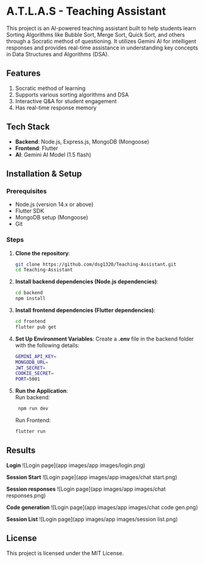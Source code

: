 # A.T.L.A.S - Teaching Assistant

This project is an AI-powered teaching assistant built to help students learn Sorting Algorithms like Bubble Sort, Merge Sort, Quick Sort, and others through a Socratic method of questioning. It utilizes Gemini AI for intelligent responses and provides real-time assistance in understanding key concepts in Data Structures and Algorithms (DSA).

## Features

1. Socratic method of learning
2. Supports various sorting algorithms and DSA
3. Interactive Q&A for student engagement
4. Has real-time response memory

## Tech Stack

- **Backend**: Node.js, Express.js, MongoDB (Mongoose)
- **Frontend**: Flutter
- **AI**: Gemini AI Model (1.5 flash)

## Installation & Setup

### Prerequisites

- Node.js (version 14.x or above)
- Flutter SDK
- MongoDB setup (Mongoose)
-  Git

### Steps

1. **Clone the repository**:
   ```bash
   git clone https://github.com/dsg1320/Teaching-Assistant.git
   cd Teaching-Assistant
2. **Install backend dependencies (Node.js dependencies)**:
   ```bash
   cd backend
   npm install
3. **Install frontend dependencies (Flutter dependencies)**:
   ```bash
   cd frontend
   flutter pub get
4. **Set Up Environment Variables**:
   Create a **.env** file in the backend folder with the following details:
   ```bash
   GEMINI_API_KEY=
   MONGODB_URL=
   JWT_SECRET=
   COOKIE_SECRET=
   PORT=5001
5. **Run the Application**:  
   Run backend:  
   ```bash
    npm run dev
   ```
   Run Frontend:
   ```bash
   flutter run
   ```
## Results
**Login**
![Login page](app images/app images/login.png)

**Session Start**
![Login page](app images/app images/chat start.png)

**Session responses**
![Login page](app images/app images/chat responses.png)

**Code generation**
![Login page](app images/app images/chat code gen.png)

**Session List**
![Login page](app images/app images/session list.png)


## License
This project is licensed under the MIT License.


